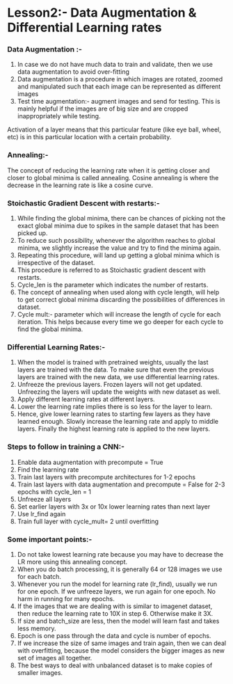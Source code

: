 # Lesson2:- Data Augmentation & Differential Learning rates

### Data Augmentation :- 
1. In case we do not have much data to train and validate, then we use data augmentation to avoid over-fitting
2. Data augmentation is a procedure in which images are rotated, zoomed and manipulated such that each image can be represented as different images
3. Test time augmentation:- augment images and send for testing. This is mainly helpful if the images are of big size and are cropped inappropriately while testing.

Activation of a layer means that this particular feature (like eye ball, wheel, etc) is in this particular location with a certain probability.

### Annealing:-  
The concept of reducing the learning rate when it is getting closer and closer to global minima is called annealing. Cosine annealing is where the decrease in the learning rate is like a cosine curve. 

### Stoichastic Gradient Descent with restarts:-

1. While finding the global minima, there can be chances of picking not the exact global minima due to spikes in the sample dataset that has been picked up.
2. To reduce such possibility, whenever the algorithm reaches to global minima, we slightly increase the value and try to find the minima again.
3. Repeating this procedure, will land up getting a global minima which is irrespective of the dataset.
4. This procedure is referred to as Stoichastic gradient descent with restarts. 
5. Cycle_len is the parameter which indicates the number of restarts.
6. The concept of annealing when used along with cycle length,  will help to get correct global minima discarding the possibilities of differences in dataset. 
7. Cycle mult:- parameter which will increase the length of cycle for each iteration. This helps because every time we go deeper for each cycle to find the global minima.

### Differential Learning Rates:-
1. When the model is trained with pretrained weights, usually the last layers are trained with the data. To make sure that even the previous layers are trained with the new data, we use differential learning rates.
2. Unfreeze the previous layers. Frozen layers will not get updated. Unfreezing the layers will update the weights with new dataset as well.
3. Apply different learning rates at different layers.
4. Lower the learning rate implies there is so less for the layer to learn.
5. Hence, give lower learning rates to starting few layers as they have learned enough. Slowly increase the learning rate and apply to middle layers. Finally the highest learning rate is applied to the new layers.


### Steps to follow in training a CNN:- 
1. Enable data augmentation with precompute = True
2. Find the learning rate
3. Train last layers with precompute architectures for 1-2 epochs
4. Train last layers with data augmentation and precompute = False for 2-3 epochs with cycle_len = 1
5. Unfreeze all layers
6. Set earlier layers with 3x or 10x lower learning rates than next layer
7. Use lr_find again
8. Train full layer with cycle_mult= 2 until overfitting
 
### Some important points:-
1. Do not take lowest learning rate because you may have to decrease the LR more using this annealing concept.
2. When you do batch processing, it is generally 64 or 128 images we use for each batch.
3. Whenever you run the model for learning rate (lr_find), usually we run for one epoch. If we unfreeze layers, we run again for one epoch. No harm in running for many epochs.
4. If the images that we are dealing with is similar to imagenet dataset, then reduce the learning rate to 10X in step 6. Otherwise make it 3X.
5. If size and batch_size are less, then the model will learn fast and takes less memory.
6. Epoch is one pass through the data and cycle is number of epochs.
7. If we increase the size of same images and train again, then we can deal with overfitting, because the model considers the bigger images as new set of images all together.
8. The best ways to deal with unbalanced dataset is to make copies of smaller images.




